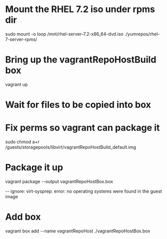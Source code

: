 # Mount the RHEL 7.2 iso under rpms dir 

sudo mount -o loop /mnt/rhel-server-7.2-x86_64-dvd.iso ./yumrepos/rhel-7-server-rpms/

# Bring up the vagrantRepoHostBuild box

vagrant up

# Wait for files to be copied into box

# Fix perms so vagrant can package it

sudo chmod a+r /guests/storagepools/libvirt/vagrantRepoHostBuild_default.img 

# Package it up

vagrant package --output vagrantRepoHostBox.box 

 -- ignore: virt-sysprep: error: no operating systems were found in the guest image

# Add box 

vagrant box add --name vagrantRepoHost ./vagrantRepoHostBox.box

